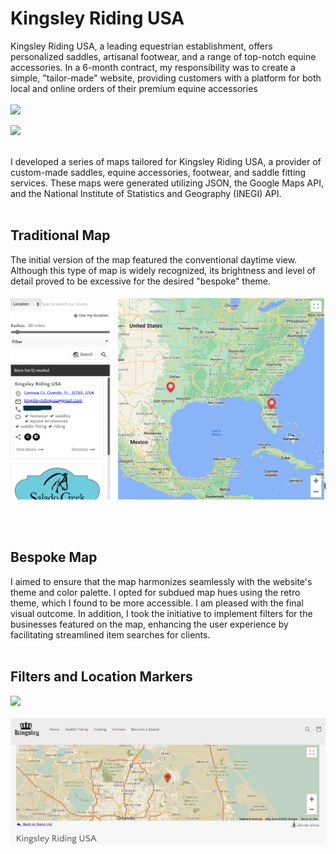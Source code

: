 # Kingsley Riding USA
Kingsley Riding USA, a leading equestrian establishment, offers personalized saddles, artisanal footwear, and a range of top-notch equine accessories. In a 6-month contract, my responsibility was to create a simple, "tailor-made" website, providing customers with a platform for both local and online orders of their premium equine accessories
<BR>
<BR>
<img src="https://github.com/meggrooms/KingsleyRidingUSA/blob/main/Kingsley_github_01.png">
<BR>

<img src="https://github.com/meggrooms/KingsleyRidingUSA/blob/main/web_exp_fullstack.png">
<BR>
<BR>


I developed a series of maps tailored for Kingsley Riding USA, a provider of custom-made saddles, equine accessories, footwear, and saddle fitting services. These maps were generated utilizing JSON, the Google Maps API, and the National Institute of Statistics and Geography (INEGI) API.
<BR><BR>


<h2>Traditional Map</h2>
The initial version of the map featured the conventional daytime view. Although this type of map is widely recognized, its brightness and level of detail proved to be excessive for the desired "bespoke" theme.
<BR>
<BR>
<img src="https://github.com/meggrooms/Kingsley/blob/main/KingsleyRiding_Day%20map.png">

<BR><BR>
<h2>Bespoke Map</h2>
I aimed to ensure that the map harmonizes seamlessly with the website's theme and color palette. I opted for subdued map hues using the retro theme, which I found to be more accessible. I am pleased with the final visual outcome. In addition, I took the initiative to implement filters for the businesses featured on the map, enhancing the user experience by facilitating streamlined item searches for clients.

<BR>
<BR>
<h2>Filters and Location Markers</h2>

<img src="https://github.com/meggrooms/KingsleyRidingUSA/blob/main/Screenshot%202023-09-30%20at%201.44.59%20PM.png">

<BR>
<BR>
<img src="https://github.com/meggrooms/Kingsley/blob/main/KingsleyRiding_calm%20map.png">



